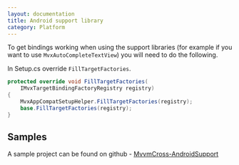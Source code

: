 ```yaml
---
layout: documentation
title: Android support library
category: Platform
---
```


To get bindings working when using the support libraries (for example if you want to use `MvxAutoCompleteTextView`) you will need to do the following.

In Setup.cs override `FillTargetFactories`.

```c#
protected override void FillTargetFactories(
    IMvxTargetBindingFactoryRegistry registry)
{
    MvxAppCompatSetupHelper.FillTargetFactories(registry);
    base.FillTargetFactories(registry);
}
```

## Samples
A sample project can be found on github - [MvvmCross-AndroidSupport](https://github.com/MvvmCross/MvvmCross/tree/develop/MvvmCross-AndroidSupport)

